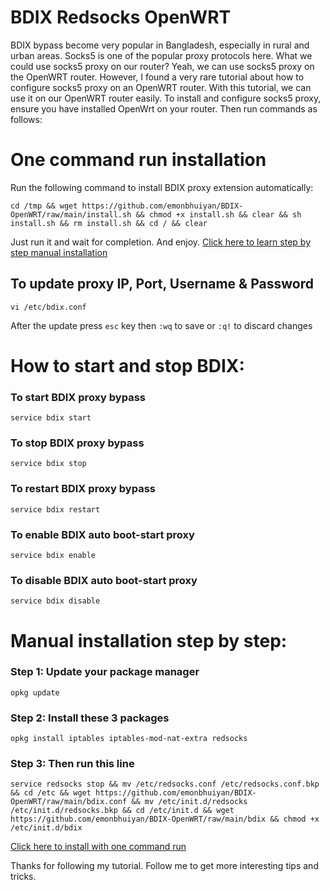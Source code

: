 # BDIX Redsocks OpenWRT
BDIX bypass become very popular in Bangladesh, especially in rural and urban areas. Socks5 is one of the popular proxy protocols here. What we could use socks5 proxy on our router? Yeah, we can use socks5 proxy on the OpenWRT router. However, I found a very rare tutorial about how to configure socks5 proxy on an OpenWRT router. With this tutorial, we can use it on our OpenWRT router easily. To install and configure socks5 proxy, ensure you have installed OpenWrt on your router. Then run commands as follows:

# One command run installation
Run the following command to install BDIX proxy extension automatically:
```
cd /tmp && wget https://github.com/emonbhuiyan/BDIX-OpenWRT/raw/main/install.sh && chmod +x install.sh && clear && sh install.sh && rm install.sh && cd / && clear
```
Just run it and wait for completion. And enjoy. [Click here to learn step by step manual installation](#manual-installation-step-by-step)

## To update proxy IP, Port, Username & Password
```
vi /etc/bdix.conf
```
After the update press `esc` key then `:wq` to save or `:q!` to discard changes

# How to start and stop BDIX:

### To start BDIX proxy bypass
```
service bdix start
```

### To stop BDIX proxy bypass
```
service bdix stop
```

### To restart BDIX proxy bypass
```
service bdix restart
```

### To enable BDIX auto boot-start proxy
```
service bdix enable
```

### To disable BDIX auto boot-start proxy
```
service bdix disable
```

Manual installation step by step:
=
### Step 1: Update your package manager
```
opkg update
```

### Step 2: Install these 3 packages
```
opkg install iptables iptables-mod-nat-extra redsocks
```

### Step 3: Then run this line
```
service redsocks stop && mv /etc/redsocks.conf /etc/redsocks.conf.bkp && cd /etc && wget https://github.com/emonbhuiyan/BDIX-OpenWRT/raw/main/bdix.conf && mv /etc/init.d/redsocks /etc/init.d/redsocks.bkp && cd /etc/init.d && wget https://github.com/emonbhuiyan/BDIX-OpenWRT/raw/main/bdix && chmod +x /etc/init.d/bdix
```
[Click here to install with one command run](#one-command-run-installation)

Thanks for following my tutorial. Follow me to get more interesting tips and tricks.
